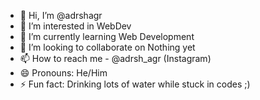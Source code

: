 - 👋 Hi, I’m @adrshagr
- 👀 I’m interested in WebDev
- 🌱 I’m currently learning Web Development
- 💞️ I’m looking to collaborate on Nothing yet
- 📫 How to reach me - @adrsh_agr (Instagram)
- 😄 Pronouns: He/Him
- ⚡ Fun fact: Drinking lots of water while stuck in codes ;)

<!---
adrshagr/adrshagr is a ✨ special ✨ repository because its `README.md` (this file) appears on your GitHub profile.
You can click the Preview link to take a look at your changes.
--->
